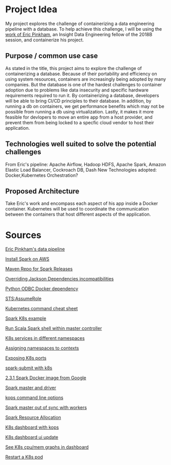 # Project Idea 
My project explores the challenge of containerizing a data engineering pipeline with a database.
To help achieve this challenge, I will be using the [work of Eric Pinkham](https://github.com/ericapinkham/Insight_DE_GUS.git), an Insight Data Engineering
fellow of the 2018B session, and containerize his project.  

## Purpose / common use case
As stated in the title, this project aims to explore the challenge of containerizing a database. 
Because of their portability and efficiency on using system resources, containers are increasingly
being adopted by many companies. But the database is one of the hardest challenges to container 
adoption due to problems like data insecurity and specific hardware requirements required to run it. 
By containerizing a database, developers will be able to bring CI/CD principles to their database.
In addition, by running a db on containers, we get performance benefits which may not be possible from running a db
using virtualization. Lastly, it makes it more feasible for devlopers to move an entire app from a 
host provider, and prevent them from being locked to a specfic cloud vendor to host their application. 

## Technologies well suited to solve the potential challenges

From Eric's pipeline: Apache Airflow, Hadoop HDFS, Apache Spark, Amazon Elastic Load Balancer, Cockroach DB, Dash
New Technologies adopted: Docker,Kubernetes Orchestration? 

## Proposed Architecture

Take Eric's work and encompass each aspect of his app inside a Docker container. Kubernetes will be used
to coordinate the communication between the containers that host different aspects of the application. 

# Sources

[Eric Pinkham's data pipeline](https://github.com/ericapinkham/Insight_DE_GUS.git)

[Install Spark on AWS](https://sparkour.urizone.net/recipes/installing-ec2/)

[Maven Repo for Spark Releases](https://mvnrepository.com/artifact/org.apache.spark/spark-core_2.11/2.1.0)

[Overriding Jackson Dependencies incompatibilities](https://stackoverflow.com/questions/43841091/spark2-1-0-incompatible-jackson-versions-2-7-6)

[Python ODBC Docker dependency](https://stackoverflow.com/questions/46405777/connect-docker-python-to-sql-server-with-pyodbc)

[STS:AssumeRole](https://github.com/aws/aws-cli/issues/2279)

[Kubernetes command cheat sheet](https://carlos.mendible.com/2018/03/18/my-kubectl-cheat-sheet/)

[Spark K8s example](https://github.com/kubernetes/examples/tree/master/staging/spark)

[Run Scala Spark shell within master controller](http://blog.madhukaraphatak.com/scaling-spark-with-kubernetes-part-6/)

[K8s services in different namespaces](https://stackoverflow.com/questions/37221483/kubernetes-service-located-in-another-namespace)

[Assigning namespaces to contexts](https://dzone.com/articles/the-why-and-how-of-kubernetes-namespaces)

[Exposing K8s ports](http://alesnosek.com/blog/2017/02/14/accessing-kubernetes-pods-from-outside-of-the-cluster/)

[spark-submit with k8s](https://banzaicloud.com/blog/spark-k8s-internals/)

[2.3.1 Spark Docker image from Google](https://github.com/GoogleCloudPlatform/spark-on-k8s-operator/blob/master/manifest/spark-operator.yaml)

[Spark master and driver](https://stackoverflow.com/questions/34722415/understand-spark-cluster-manager-master-and-driver-nodes)

[kops command line options](https://github.com/kubernetes/kops/blob/master/docs/cli/kops_create_cluster.md)

[Spark master out of sync with workers](https://stackoverflow.com/questions/29982559/unable-to-run-sparkpi-on-apache-spark-cluster)

[Spark Resource Allocation](http://site.clairvoyantsoft.com/understanding-resource-allocation-configurations-spark-application/)

[K8s dashboard with kops](https://ramhiser.com/post/2018-05-20-setting-up-a-kubernetes-cluster-on-aws-in-5-minutes/)

[K8s dashboard ui update](https://github.com/kubernetes/dashboard/wiki/Accessing-Dashboard---1.7.X-and-above)

[See K8s cpu/mem graphs in dashboard](https://github.com/kubernetes/dashboard/issues/1867)

[Restart a K8s pod](https://stackoverflow.com/questions/40259178/how-to-retry-image-pull-in-a-kubernetes-pods)
